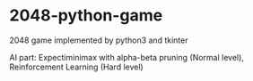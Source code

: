 # 2048-python-game
2048 game implemented by python3 and tkinter

AI part: Expectiminimax with alpha-beta pruning (Normal level), Reinforcement Learning (Hard level)
